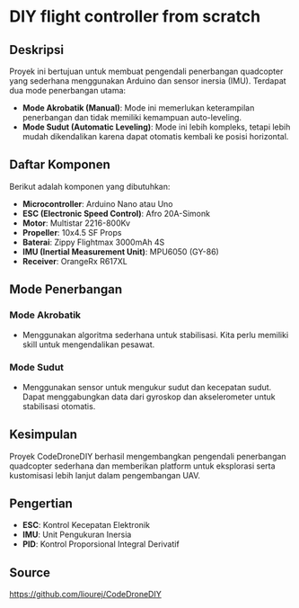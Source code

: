 # DIY flight controller from scratch

## Deskripsi
Proyek ini bertujuan untuk membuat pengendali penerbangan quadcopter yang sederhana menggunakan Arduino dan sensor inersia (IMU). Terdapat dua mode penerbangan utama:
- **Mode Akrobatik (Manual)**: Mode ini memerlukan keterampilan penerbangan dan tidak memiliki kemampuan auto-leveling.
- **Mode Sudut (Automatic Leveling)**: Mode ini lebih kompleks, tetapi lebih mudah dikendalikan karena dapat otomatis kembali ke posisi horizontal.

## Daftar Komponen
Berikut adalah komponen yang dibutuhkan:
- **Microcontroller**: Arduino Nano atau Uno
- **ESC (Electronic Speed Control)**: Afro 20A-Simonk
- **Motor**: Multistar 2216-800Kv
- **Propeller**: 10x4.5 SF Props
- **Baterai**: Zippy Flightmax 3000mAh 4S
- **IMU (Inertial Measurement Unit)**: MPU6050 (GY-86)
- **Receiver**: OrangeRx R617XL


## Mode Penerbangan
### Mode Akrobatik
- Menggunakan algoritma sederhana untuk stabilisasi. Kita perlu memiliki skill untuk mengendalikan pesawat.

### Mode Sudut
- Menggunakan sensor untuk mengukur sudut dan kecepatan sudut. Dapat menggabungkan data dari gyroskop dan akselerometer untuk stabilisasi otomatis.


## Kesimpulan
Proyek CodeDroneDIY berhasil mengembangkan pengendali penerbangan quadcopter sederhana dan memberikan platform untuk eksplorasi serta kustomisasi lebih lanjut dalam pengembangan UAV.


## Pengertian
- **ESC**: Kontrol Kecepatan Elektronik
- **IMU**: Unit Pengukuran Inersia
- **PID**: Kontrol Proporsional Integral Derivatif


## Source
https://github.com/liourej/CodeDroneDIY

